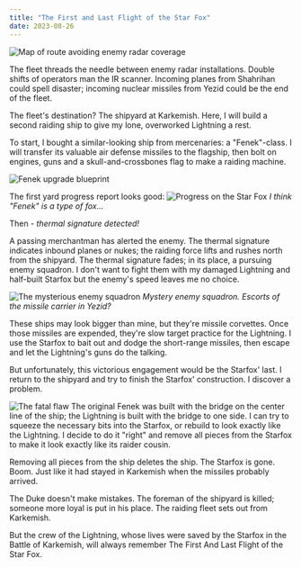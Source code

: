 ```yaml
---
title: "The First and Last Flight of the Star Fox"
date: 2023-08-26
---
```

![Map of route avoiding enemy radar coverage](/battle-reports-blog/assets/images/2023-08-26/threading_the_needle.jpg)

The fleet threads the needle between enemy radar installations. Double shifts of operators man the IR scanner. Incoming planes from Shahrihan could spell disaster; incoming nuclear missiles from Yezid could be the end of the fleet.

The fleet's destination? The shipyard at Karkemish. Here, I will build a second raiding ship to give my lone, overworked Lightning a rest.

To start, I bought a similar-looking ship from mercenaries: a "Fenek"-class. I will transfer its valuable air defense missiles to the flagship, then bolt on engines, guns and a skull-and-crossbones flag to make a raiding machine.

![Fenek upgrade blueprint](/battle-reports-blog/assets/images/2023-08-26/fenek_makeover.jpg)

The first yard progress report looks good:
![Progress on the Star Fox](/battle-reports-blog/assets/images/2023-08-26/starfox_progress_meeting.jpg)
_I think "Fenek" is a type of fox..._

Then - _thermal signature detected!_

A passing merchantman has alerted the enemy. The thermal signature indicates inbound planes or nukes; the raiding force lifts and rushes north from the shipyard. The thermal signature fades; in its place, a pursuing enemy squadron. I don't want to fight them with my damaged Lightning and half-built Starfox but the enemy's speed leaves me no choice.

![The mysterious enemy squadron](/battle-reports-blog/assets/images/2023-08-26/order_of_battle.jpg)
_Mystery enemy squadron. Escorts of the missile carrier in Yezid?_

These ships may look bigger than mine, but they're missile corvettes. Once those missiles are expended, they're slow target practice for the Lightning. I use the Starfox to bait out and dodge the short-range missiles, then escape and let the Lightning's guns do the talking.

But unfortunately, this victorious engagement would be the Starfox' last. I return to the shipyard and try to finish the Starfox' construction. I discover a problem.

![The fatal flaw](/battle-reports-blog/assets/images/2023-08-26/critical_flaw.jpg)
The original Fenek was built with the bridge on the center line of the ship; the Lightning is built with the bridge to one side. I can try to squeeze the necessary bits into the Starfox, or rebuild to look exactly like the Lightning. I decide to do it "right" and remove all pieces from the Starfox to make it look exactly like its raider cousin.

Removing all pieces from the ship deletes the ship. The Starfox is gone. Boom. Just like it had stayed in Karkemish when the missiles probably arrived.

The Duke doesn't make mistakes. The foreman of the shipyard is killed; someone more loyal is put in his place. The raiding fleet sets out from Karkemish.

But the crew of the Lightning, whose lives were saved by the Starfox in the Battle of Karkemish, will always remember The First And Last Flight of the Star Fox.
